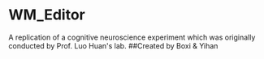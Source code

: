 # WM_Editor
A replication of a cognitive neuroscience experiment which was originally conducted by Prof. Luo Huan's lab.
##Created by Boxi & Yihan
